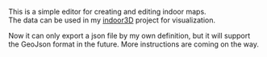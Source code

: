 This is a simple editor for creating and editing indoor maps.\
The data can be used in my [indoor3D](https://github.com/wolfwind521/indoor3D) project for visualization.

Now it can only export a json file by my own definition, but it will support the GeoJson format in the future.
More instructions are coming on the way.